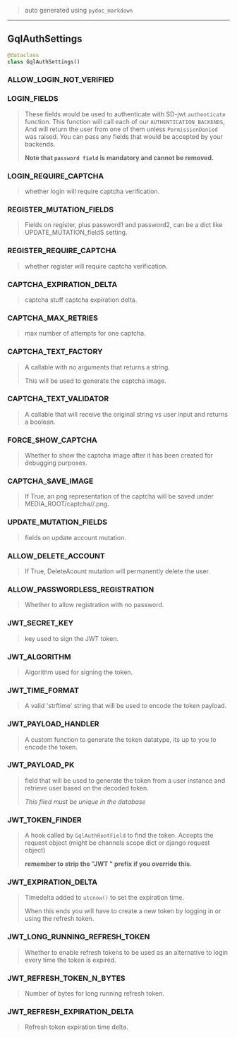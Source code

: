 
> auto generated using `pydoc_markdown`
___
## GqlAuthSettings

```python
@dataclass
class GqlAuthSettings()
```

### ALLOW\_LOGIN\_NOT\_VERIFIED

>

### LOGIN\_FIELDS

> These fields would be used to authenticate with SD-jwt `authenticate`
> function. This function will call each of our `AUTHENTICATION_BACKENDS`,
> And will return the user from one of them unless `PermissionDenied` was
> raised. You can pass any fields that would be accepted by your backends.
>
> **Note that `password field` is mandatory and cannot be removed.**

### LOGIN\_REQUIRE\_CAPTCHA

> whether login will require captcha verification.

### REGISTER\_MUTATION\_FIELDS

> Fields on register, plus password1 and password2, can be a dict like
> UPDATE_MUTATION_fieldS setting.

### REGISTER\_REQUIRE\_CAPTCHA

> whether register will require captcha verification.

### CAPTCHA\_EXPIRATION\_DELTA

> captcha stuff
> captcha expiration delta.

### CAPTCHA\_MAX\_RETRIES

> max number of attempts for one captcha.

### CAPTCHA\_TEXT\_FACTORY

> A callable with no arguments that returns a string.
>
> This will be used to generate the captcha image.

### CAPTCHA\_TEXT\_VALIDATOR

> A callable that will receive the original string vs user input and
> returns a boolean.

### FORCE\_SHOW\_CAPTCHA

> Whether to show the captcha image after it has been created for
> debugging purposes.

### CAPTCHA\_SAVE\_IMAGE

> If True, an png representation of the captcha will be saved under
> MEDIA_ROOT/captcha/<datetime>/<uuid>.png.

### UPDATE\_MUTATION\_FIELDS

> fields on update account mutation.

### ALLOW\_DELETE\_ACCOUNT

> If True, DeleteAcount mutation will permanently delete the user.

### ALLOW\_PASSWORDLESS\_REGISTRATION

> Whether to allow registration with no password.

### JWT\_SECRET\_KEY

> key used to sign the JWT token.

### JWT\_ALGORITHM

> Algorithm used for signing the token.

### JWT\_TIME\_FORMAT

> A valid 'strftime' string that will be used to encode the token
> payload.

### JWT\_PAYLOAD\_HANDLER

> A custom function to generate the token datatype, its up to you to
> encode the token.

### JWT\_PAYLOAD\_PK

> field that will be used to generate the token from a user instance and
> retrieve user based on the decoded token.
>
> *This filed must be unique in the database*

### JWT\_TOKEN\_FINDER

> A hook called by `GqlAuthRootField` to find the token. Accepts the
> request object (might be channels scope dict or django request object)
>
>  **remember to strip the "JWT " prefix
> if you override this.**

### JWT\_EXPIRATION\_DELTA

> Timedelta added to `utcnow()` to set the expiration time.
>
> When this ends you will have to create a new token by logging in or
> using the refresh token.

### JWT\_LONG\_RUNNING\_REFRESH\_TOKEN

> Whether to enable refresh tokens to be used as an alternative to login
> every time the token is expired.

### JWT\_REFRESH\_TOKEN\_N\_BYTES

> Number of bytes for long running refresh token.

### JWT\_REFRESH\_EXPIRATION\_DELTA

> Refresh token expiration time delta.
